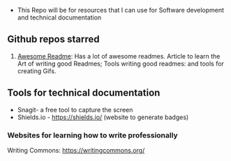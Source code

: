 -  This Repo will be for resources that I can use for Software development and technical documentation

## Github repos  starred
1. [Awesome Readme](https://github.com/matiassingers/awesome-readme): Has a lot of awesome readmes. Article to learn the Art of writing good Readmes; Tools
writing good readmes: and tools for creating Gifs.

## Tools for technical documentation
*  Snagit- a free tool to capture the screen
*  Shields.io - https://shields.io/ (website to generate badges)


### Websites for learning how to write professionally
Writing Commons: https://writingcommons.org/
